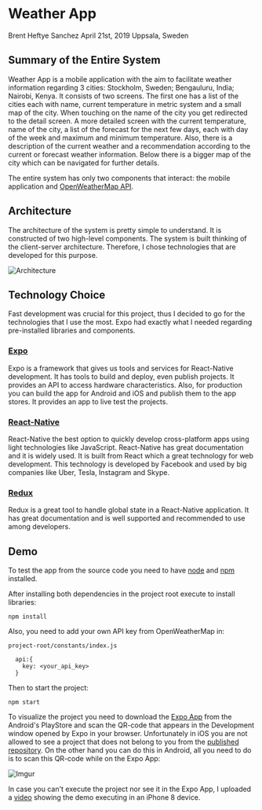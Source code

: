 # Weather App
Brent Heftye Sanchez
April 21st, 2019
Uppsala, Sweden

## Summary of the Entire System
Weather App is a mobile application with the aim to facilitate weather information regarding 3 cities: Stockholm, Sweden;
Bengauluru, India; Nairobi, Kenya. It consists of two screens. The first one has a list of the cities each with name,
current temperature in metric system and a small map of the city. When touching on the name of the city you get
redirected to the detail screen. A more detailed screen with the current temperature, name of the city, a list of the
forecast for the next few days, each with day of the week and maximum and minimum temperature. Also, there is a description
of the current weather and a recommendation according to the current or forecast weather information. Below there is a
bigger map of the city which can be navigated for further details.

The entire system has only two components that interact: the mobile application and [OpenWeatherMap API](https://openweathermap.org).

## Architecture
The architecture of the system is pretty simple to understand. It is constructed of two high-level components.
The system is built thinking of the client-server architecture.
Therefore, I chose technologies that are developed for this purpose.

![Architecture](https://i.imgur.com/Q9diCKI.png)

## Technology Choice
Fast development was crucial for this project, thus I decided to go for the technologies that I use the most. Expo had
exactly what I needed regarding pre-installed libraries and components.

### [Expo](https://expo.io)
Expo is a framework that gives us tools and services for React-Native development.
It has tools to build and deploy, even publish projects. It provides an API to access hardware characteristics.
Also, for production you can build the app for Android and iOS and publish them to the app stores.
It provides an app to live test the projects.

### [React-Native](https://facebook.github.io/react-native/)
React-Native the best option to quickly develop cross-platform apps using light technologies like JavaScript.
React-Native has great documentation and it is widely used.
It is built from React which a great technology for web development.
This technology is developed by Facebook and used by big companies like Uber, Tesla, Instagram and Skype.

### [Redux](https://redux.js.org)
Redux is a great tool to handle global state in a React-Native application. It has great documentation and is well supported
and recommended to use among developers.

## Demo
To test the app from the source code you need to have [node](https://nodejs.org/en/) and [npm](https://www.npmjs.com/get-npm) installed.

After installing both dependencies in the project root execute to install libraries:

```
npm install
```

Also, you need to add your own API key from OpenWeatherMap in:

```
project-root/constants/index.js

  api:{
    key: <your_api_key>
  }
```

Then to start the project:
```
npm start
```

To visualize the project you need to download the [Expo App](https://play.google.com/store/apps/details?id=host.exp.exponent) from the Android's PlayStore
and scan the QR-code that appears in the Development window opened by Expo in your browser. Unfortunately in iOS you are not allowed to see a project that does not belong to you from the [published repository](https://expo.io/@bheftye/weather).
On the other hand you can do this in Android, all you need to do is to scan this QR-code while on the Expo App:

![Imgur](https://i.imgur.com/oiseHGs.png)

In case you can't execute the project nor see it in the Expo App, I uploaded a [video](https://www.youtube.com/watch?v=F-22QYSrMms) showing the demo executing in an iPhone 8 device.